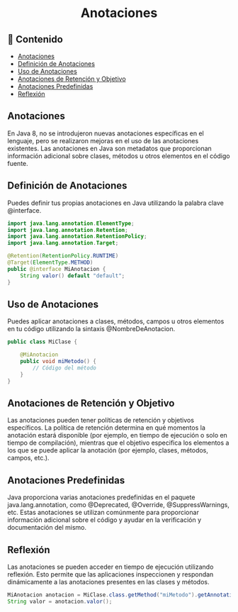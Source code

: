 <h1 align="center">Anotaciones</h1>

<h2>📑 Contenido</h2>

- [Anotaciones](#anotaciones)
- [Definición de Anotaciones](#definición-de-anotaciones)
- [Uso de Anotaciones](#uso-de-anotaciones)
- [Anotaciones de Retención y Objetivo](#anotaciones-de-retención-y-objetivo)
- [Anotaciones Predefinidas](#anotaciones-predefinidas)
- [Reflexión](#reflexión)

## Anotaciones

En Java 8, no se introdujeron nuevas anotaciones específicas en el lenguaje, pero se realizaron mejoras en el uso de las anotaciones existentes. Las anotaciones en Java son metadatos que proporcionan información adicional sobre clases, métodos u otros elementos en el código fuente.

## Definición de Anotaciones

Puedes definir tus propias anotaciones en Java utilizando la palabra clave @interface.

```java
import java.lang.annotation.ElementType;
import java.lang.annotation.Retention;
import java.lang.annotation.RetentionPolicy;
import java.lang.annotation.Target;

@Retention(RetentionPolicy.RUNTIME)
@Target(ElementType.METHOD)
public @interface MiAnotacion {
    String valor() default "default";
}
```

## Uso de Anotaciones

Puedes aplicar anotaciones a clases, métodos, campos u otros elementos en tu código utilizando la sintaxis @NombreDeAnotacion.

```java
public class MiClase {

    @MiAnotacion
    public void miMetodo() {
        // Código del método
    }
}
```

## Anotaciones de Retención y Objetivo

Las anotaciones pueden tener políticas de retención y objetivos específicos. La política de retención determina en qué momentos la anotación estará disponible (por ejemplo, en tiempo de ejecución o solo en tiempo de compilación), mientras que el objetivo especifica los elementos a los que se puede aplicar la anotación (por ejemplo, clases, métodos, campos, etc.).

## Anotaciones Predefinidas

Java proporciona varias anotaciones predefinidas en el paquete java.lang.annotation, como @Deprecated, @Override, @SuppressWarnings, etc. Estas anotaciones se utilizan comúnmente para proporcionar información adicional sobre el código y ayudar en la verificación y documentación del mismo.

## Reflexión

Las anotaciones se pueden acceder en tiempo de ejecución utilizando reflexión. Esto permite que las aplicaciones inspeccionen y respondan dinámicamente a las anotaciones presentes en las clases y métodos.

```java
MiAnotacion anotacion = MiClase.class.getMethod("miMetodo").getAnnotation(MiAnotacion.class);
String valor = anotacion.valor();
```
